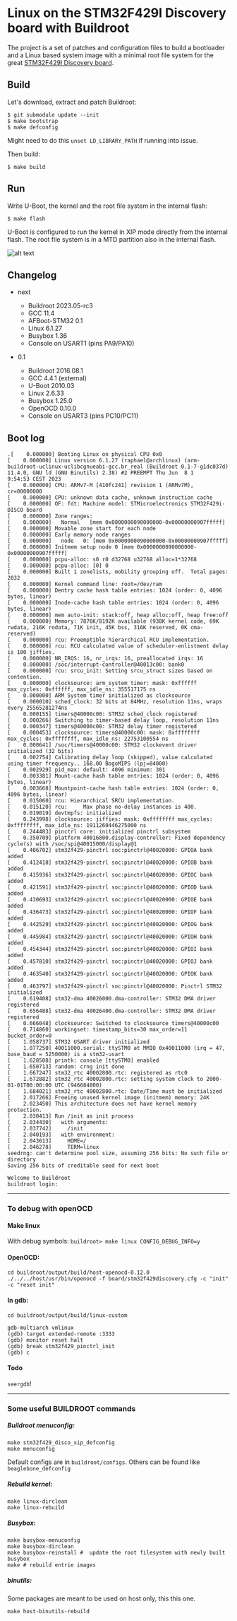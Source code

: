 Linux on the STM32F429I Discovery board with Buildroot
======================================================

The project is a set of patches and configuration files to build a bootloader and a Linux based system image with a minimal root file system for the great [STM32F429I Discovery board](http://www.st.com/en/evaluation-tools/32f429idiscovery.html).

Build
-----

Let's download, extract and patch Buildroot:

```
$ git submodule update --init
$ make bootstrap
$ make defconfig
```

Might need to do this `unset LD_LIBRARY_PATH` if running into issue.

Then build:

`$ make build`

Run
---

Write U-Boot, the kernel and the root file system in the internal flash:

`$ make flash`

U-Boot is configured to run the kernel in XIP mode directly from the internal flash. The root file system is in a MTD partition also in the internal flash.

![alt text](doc/stm32f429i-disco_linux.jpg)

Changelog
---------

* next

  * Buildroot 2023.05-rc3
  * GCC 11.4
  * AFBoot-STM32 0.1
  * Linux 6.1.27
  * Busybox 1.36
  * Console on USART1 (pins PA9/PA10)
* 0.1

  * Buildroot 2016.08.1
  * GCC 4.4.1 (external)
  * U-Boot 2010.03
  * Linux 2.6.33
  * Busybox 1.25.0
  * OpenOCD 0.10.0
  * Console on USART3 (pins PC10/PC11)

Boot log
--------

```
.[    0.000000] Booting Linux on physical CPU 0x0
[    0.000000] Linux version 6.1.27 (raphael@archlinux) (arm-buildroot-uclinux-uclibcgnueabi-gcc.br_real (Buildroot 0.1-7-g1dc037d) 11.4.0, GNU ld (GNU Binutils) 2.38) #2 PREEMPT Thu Jun  8 1
9:54:53 CEST 2023
[    0.000000] CPU: ARMv7-M [410fc241] revision 1 (ARMv7M), cr=00000000
[    0.000000] CPU: unknown data cache, unknown instruction cache
[    0.000000] OF: fdt: Machine model: STMicroelectronics STM32F429i-DISCO board
[    0.000000] Zone ranges:
[    0.000000]   Normal   [mem 0x0000000090000000-0x00000000907fffff]
[    0.000000] Movable zone start for each node
[    0.000000] Early memory node ranges
[    0.000000]   node   0: [mem 0x0000000090000000-0x00000000907fffff]
[    0.000000] Initmem setup node 0 [mem 0x0000000090000000-0x00000000907fffff]
[    0.000000] pcpu-alloc: s0 r0 d32768 u32768 alloc=1*32768
[    0.000000] pcpu-alloc: [0] 0
[    0.000000] Built 1 zonelists, mobility grouping off.  Total pages: 2032
[    0.000000] Kernel command line: root=/dev/ram
[    0.000000] Dentry cache hash table entries: 1024 (order: 0, 4096 bytes, linear)
[    0.000000] Inode-cache hash table entries: 1024 (order: 0, 4096 bytes, linear)
[    0.000000] mem auto-init: stack:off, heap alloc:off, heap free:off
[    0.000000] Memory: 7876K/8192K available (938K kernel code, 69K rwdata, 216K rodata, 71K init, 45K bss, 316K reserved, 0K cma-reserved)
[    0.000000] rcu: Preemptible hierarchical RCU implementation.
[    0.000000] rcu: RCU calculated value of scheduler-enlistment delay is 100 jiffies.
[    0.000000] NR_IRQS: 16, nr_irqs: 16, preallocated irqs: 16
[    0.000000] /soc/interrupt-controller@40013c00: bank0
[    0.000000] rcu: srcu_init: Setting srcu_struct sizes based on contention.
[    0.000000] clocksource: arm_system_timer: mask: 0xffffff max_cycles: 0xffffff, max_idle_ns: 355517175 ns
[    0.000000] ARM System timer initialized as clocksource
[    0.000010] sched_clock: 32 bits at 84MHz, resolution 11ns, wraps every 25565281274ns
[    0.000155] timers@40000c00: STM32 sched_clock registered
[    0.000266] Switching to timer-based delay loop, resolution 11ns
[    0.000347] timers@40000c00: STM32 delay timer registered
[    0.000453] clocksource: timers@40000c00: mask: 0xffffffff max_cycles: 0xffffffff, max_idle_ns: 22753100554 ns
[    0.000641] /soc/timers@40000c00: STM32 clockevent driver initialized (32 bits)
[    0.002754] Calibrating delay loop (skipped), value calculated using timer frequency.. 168.00 BogoMIPS (lpj=84000)
[    0.002929] pid_max: default: 4096 minimum: 301
[    0.003381] Mount-cache hash table entries: 1024 (order: 0, 4096 bytes, linear)
[    0.003668] Mountpoint-cache hash table entries: 1024 (order: 0, 4096 bytes, linear)
[    0.015060] rcu: Hierarchical SRCU implementation.
[    0.015120] rcu:     Max phase no-delay instances is 400.
[    0.019019] devtmpfs: initialized
[    0.243998] clocksource: jiffies: mask: 0xffffffff max_cycles: 0xffffffff, max_idle_ns: 1911260446275000 ns
[    0.244483] pinctrl core: initialized pinctrl subsystem
[    0.350709] platform 40016800.display-controller: Fixed dependency cycle(s) with /soc/spi@40015000/display@1
[    0.406702] stm32f429-pinctrl soc:pinctrl@40020000: GPIOA bank added
[    0.412418] stm32f429-pinctrl soc:pinctrl@40020000: GPIOB bank added
[    0.415936] stm32f429-pinctrl soc:pinctrl@40020000: GPIOC bank added
[    0.421591] stm32f429-pinctrl soc:pinctrl@40020000: GPIOD bank added
[    0.430693] stm32f429-pinctrl soc:pinctrl@40020000: GPIOE bank added
[    0.436473] stm32f429-pinctrl soc:pinctrl@40020000: GPIOF bank added
[    0.442529] stm32f429-pinctrl soc:pinctrl@40020000: GPIOG bank added
[    0.445984] stm32f429-pinctrl soc:pinctrl@40020000: GPIOH bank added
[    0.454344] stm32f429-pinctrl soc:pinctrl@40020000: GPIOI bank added
[    0.457810] stm32f429-pinctrl soc:pinctrl@40020000: GPIOJ bank added
[    0.463540] stm32f429-pinctrl soc:pinctrl@40020000: GPIOK bank added
[    0.463797] stm32f429-pinctrl soc:pinctrl@40020000: Pinctrl STM32 initialized
[    0.619408] stm32-dma 40026000.dma-controller: STM32 DMA driver registered
[    0.656488] stm32-dma 40026400.dma-controller: STM32 DMA driver registered
[    0.666048] clocksource: Switched to clocksource timers@40000c00
[    0.714860] workingset: timestamp_bits=30 max_order=11 bucket_order=0
[    1.058737] STM32 USART driver initialized
[    1.077250] 40011000.serial: ttySTM0 at MMIO 0x40011000 (irq = 47, base_baud = 5250000) is a stm32-usart
[    1.628508] printk: console [ttySTM0] enabled
[    1.650713] random: crng init done
[    1.667247] stm32_rtc 40002800.rtc: registered as rtc0
[    1.672882] stm32_rtc 40002800.rtc: setting system clock to 2000-01-01T00:00:00 UTC (946684800)
[    1.684021] stm32_rtc 40002800.rtc: Date/Time must be initialized
[    2.017266] Freeing unused kernel image (initmem) memory: 24K
[    2.023450] This architecture does not have kernel memory protection.
[    2.030413] Run /init as init process
[    2.034430]   with arguments:
[    2.037742]     /init
[    2.040193]   with environment:
[    2.043613]     HOME=/
[    2.046278]     TERM=linux
seedrng: can't determine pool size, assuming 256 bits: No such file or directory
Saving 256 bits of creditable seed for next boot

Welcome to Buildroot
buildroot login:
```

---

### To debug with openOCD

#### Make linux

With debug symbols:
`buildroot> make linux CONFIG_DEBUG_INFO=y`

#### OpenOCD:

```
cd buildroot/output/build/host-openocd-0.12.0
./../../host/usr/bin/openocd -f board/stm32f429discovery.cfg -c "init" -c "reset init" 
```

#### In gdb:

```
cd buildroot/output/build/linux-custom

gdb-multiarch vmlinux
(gdb) target extended-remote :3333
(gdb) monitor reset halt
(gdb) break stm32f429_pinctrl_init
(gdb) c
```

#### Todo

`seergdb`!

---

### Some useful BUILDROOT commands

##### Buildroot menuconfig:

```
make stm32f429_disco_xip_defconfig
make menuconfig
```

Default configs are in `buildroot/configs`. Others can be found like `beaglebone_defconfig`

##### Rebuild kernel:

```
make linux-dirclean
make linux-rebuild
```

##### Busybox:
```
make busybox-menuconfig
make busybox-dirclean
make busybox-reinstall #  update the root filesystem with newly built busybox
make # rebuild entrie images
```

##### binutils:
Some packages are meant to be used on host only, this this one.
```
make host-binutils-rebuild
```